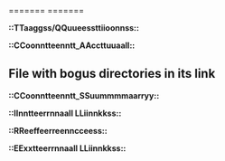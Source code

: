======= ======= 

 **::TTaaggss/QQuueessttiioonnss::** 


 **::CCoonntteenntt_AAccttuuaall::** 

 ## File with bogus directories in its link

 **::CCoonntteenntt_SSuummmmaarryy::** 


 **::IInntteerrnnaall LLiinnkkss::** 


 **::RReeffeerreenncceess::** 


 **::EExxtteerrnnaall LLiinnkkss::** 
